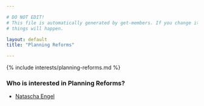 ```yaml
---

# DO NOT EDIT!
# This file is automatically generated by get-members. If you change it, bad
# things will happen.

layout: default
title: "Planning Reforms"

---
```


{% include interests/planning-reforms.md %}

### Who is interested in Planning Reforms?


* [Natascha Engel](../members/natascha-engel.html)
